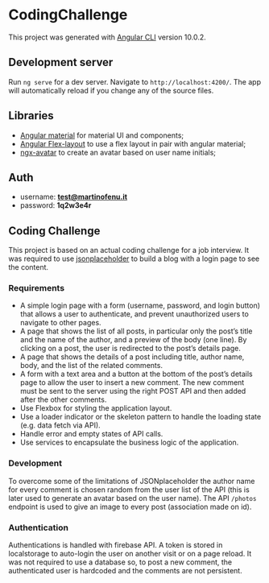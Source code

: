 # CodingChallenge

This project was generated with [Angular CLI](https://github.com/angular/angular-cli) version 10.0.2.

## Development server

Run `ng serve` for a dev server. Navigate to `http://localhost:4200/`. The app will automatically reload if you change any of the source files.

## Libraries

- [Angular material](https://github.com/angular/components) for material UI and components;
- [Angular Flex-layout](https://github.com/angular/flex-layout) to use a flex layout in pair with angular material;
- [ngx-avatar](https://github.com/HaithemMosbahi/ngx-avatar) to create an avatar based on user name initials;

## Auth

- username: **test@martinofenu.it**
- password: **1q2w3e4r**

## Coding Challenge

This project is based on an actual coding challenge for a job interview. It was required to use [jsonplaceholder](https://jsonplaceholder.typicode.com/) to build a blog with a login page to see the content.

### Requirements

- A simple login page with a form (username, password, and login button) that allows a user to authenticate, and prevent unauthorized users to navigate to other pages.
- A page that shows the list of all posts, in particular only the post’s title and the name of the author, and a preview of the body (one line). By clicking on a post, the user is redirected to the post’s details page.
- A page that shows the details of a post including title, author name, body, and the list of the related comments.
- A form with a text area and a button at the bottom of the post’s details page to allow the user to insert a new comment. The new comment must be sent to the server using the right POST API and then added after the other comments.
- Use Flexbox for styling the application layout.
- Use a loader indicator or the skeleton pattern to handle the loading state (e.g. data fetch via API).
- Handle error and empty states of API calls.
- Use services to encapsulate the business logic of the application.

### Development

To overcome some of the limitations of JSONplaceholder the author name for every comment is chosen random from the user list of the API (this is later used to generate an avatar based on the user name).
The API `/photos` endpoint is used to give an image to every post (association made on id).

### Authentication

Authentications is handled with firebase API. A token is stored in localstorage to auto-login the user on another visit or on a page reload.
It was not required to use a database so, to post a new comment, the authenticated user is hardcoded and the comments are not persistent.




